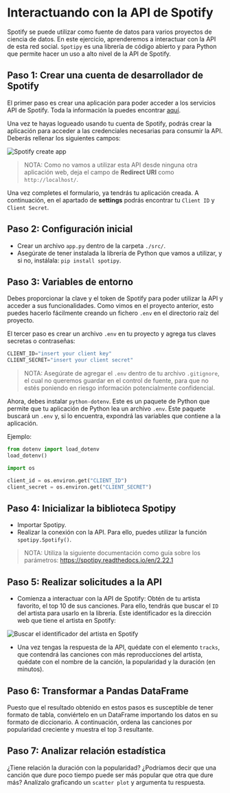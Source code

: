 # Interactuando con la API de Spotify

Spotify se puede utilizar como fuente de datos para varios proyectos de ciencia de datos. En este ejercicio, aprenderemos a interactuar con la API de esta red social. `Spotipy` es una librería de código abierto y para Python que permite hacer un uso a alto nivel de la API de Spotify.

## Paso 1: Crear una cuenta de desarrollador de Spotify

El primer paso es crear una aplicación para poder acceder a los servicios API de Spotify. Toda la información la puedes encontrar [aquí](https://developer.spotify.com/documentation/web-api).

Una vez te hayas logueado usando tu cuenta de Spotify, podrás crear la aplicación para acceder a las credenciales necesarias para consumir la API. Deberás rellenar los siguientes campos:

![Spotify create app](https://github.com/4GeeksAcademy/interacting-with-api-python-project-tutorial/blob/main/assets/spotify_1.PNG?raw=true)

> NOTA: Como no vamos a utilizar esta API desde ninguna otra aplicación web, deja el campo de **Redirect URI** como `http://localhost/`.

Una vez completes el formulario, ya tendrás tu aplicación creada. A continuación, en el apartado de **settings** podrás encontrar tu `Client ID` y `Client Secret`.

## Paso 2: Configuración inicial

- Crear un archivo `app.py` dentro de la carpeta `./src/`.
- Asegúrate de tener instalada la librería de Python que vamos a utilizar, y si no, instálala: `pip install spotipy`.

## Paso 3: Variables de entorno

Debes proporcionar la clave y el token de Spotify para poder utilizar la API y acceder a sus funcionalidades. Como vimos en el proyecto anterior, esto puedes hacerlo fácilmente creando un fichero `.env` en el directorio raíz del proyecto.

El tercer paso es crear un archivo `.env` en tu proyecto y agrega tus claves secretas o contraseñas:

```py
CLIENT_ID="insert your client key"
CLIENT_SECRET="insert your client secret"
```

> NOTA: Asegúrate de agregar el `.env` dentro de tu archivo `.gitignore`, el cual no queremos guardar en el control de fuente, para que no estés poniendo en riesgo información potencialmente confidencial.

Ahora, debes instalar `python-dotenv`. Este es un paquete de Python que permite que tu aplicación de Python lea un archivo `.env`. Este paquete buscará un `.env` y, si lo encuentra, expondrá las variables que contiene a la aplicación.

Ejemplo:

```py
from dotenv import load_dotenv
load_dotenv()

import os

client_id = os.environ.get("CLIENT_ID")
client_secret = os.environ.get("CLIENT_SECRET")
```

## Paso 4: Inicializar la biblioteca Spotipy

- Importar Spotipy.
- Realizar la conexión con la API. Para ello, puedes utilizar la función `spotipy.Spotify()`.

> NOTA: Utiliza la siguiente documentación como guía sobre los parámetros: https://spotipy.readthedocs.io/en/2.22.1

## Paso 5: Realizar solicitudes a la API

- Comienza a interactuar con la API de Spotify: Obtén de tu artista favorito, el top 10 de sus canciones. Para ello, tendrás que buscar el `ID` del artista para usarlo en la librería. Este identificador es la dirección web que tiene el artista en Spotify:

![Buscar el identificador del artista en Spotify](https://github.com/4GeeksAcademy/interacting-with-api-python-project-tutorial/blob/main/assets/spotify_2.png?raw=true)

- Una vez tengas la respuesta de la API, quédate con el elemento `tracks`, que contendrá las canciones con más reproducciones del artista, quédate con el nombre de la canción, la popularidad y la duración (en minutos).

## Paso 6: Transformar a Pandas DataFrame

Puesto que el resultado obtenido en estos pasos es susceptible de tener formato de tabla, conviértelo en un DataFrame importando los datos en su formato de diccionario. A continuación, ordena las canciones por popularidad creciente y muestra el top 3 resultante.

## Paso 7: Analizar relación estadística

¿Tiene relación la duración con la popularidad? ¿Podríamos decir que una canción que dure poco tiempo puede ser más popular que otra que dure más? Analízalo graficando un `scatter plot` y argumenta tu respuesta.
